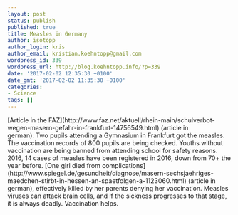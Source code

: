 ```yaml
---
layout: post
status: publish
published: true
title: Measles in Germany
author: isotopp
author_login: kris
author_email: kristian.koehntopp@gmail.com
wordpress_id: 339
wordpress_url: http://blog.koehntopp.info/?p=339
date: '2017-02-02 12:35:30 +0100'
date_gmt: '2017-02-02 11:35:30 +0100'
categories:
- Science
tags: []
---
```

<p>[Article in the FAZ](http://www.faz.net/aktuell/rhein-main/schulverbot-wegen-masern-gefahr-in-frankfurt-14756549.html)&nbsp;(article in german):&nbsp;Two&nbsp;pupils attending&nbsp;a Gymnasium in Frankfurt got the measles. The vaccination records of 800 pupils are being checked. Youths without vaccination are being banned from attending school for safety reasons. 2016, 14 cases of measles have been registered in 2016, down from 70+ the year before. [One girl&nbsp;died from complications](http://www.spiegel.de/gesundheit/diagnose/masern-sechsjaehriges-maedchen-stirbt-in-hessen-an-spaetfolgen-a-1123060.html)&nbsp;(article in german), effectively&nbsp;killed by her parents denying her vaccination. Measles viruses can attack brain cells, and if the sickness progresses to that stage, it is always deadly. Vaccination helps.</p>
